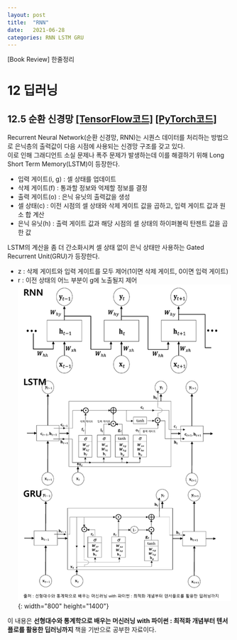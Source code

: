 ```yaml
---
layout: post
title:  "RNN"
date:   2021-06-28
categories: RNN LSTM GRU
---
```

[Book Review] 한줄정리

# 12 딥러닝

## 12.5 순환 신경망 [\[TensorFlow코드\]](https://github.com/mmminji/ML-DL-STUDY/blob/master/선형대수와%20통계학으로%20배우는%20머신러닝%20with%20파이썬/12.5.TensorFlowLSTM.py)  [\[PyTorch코드\]](https://github.com/mmminji/ML-DL-STUDY/blob/master/선형대수와%20통계학으로%20배우는%20머신러닝%20with%20파이썬/12.5.PyTorchGRU.py)
Recurrent Neural Network(순환 신경망, RNN)는 시퀀스 데이터를 처리하는 방법으로 은닉층의 출력값이 다음 시점에 사용되는 신경망 구조를 갖고 있다.  
이로 인해 그래디언트 소실 문제나 폭주 문제가 발생하는데 이를 해결하기 위해 Long Short Term Memory(LSTM)이 등장한다.
- 입력 게이트(i, g) : 셀 상태를 업데이트
- 삭제 게이트(f) : 통과할 정보와 억제할 정보를 결정
- 출력 게이트(o) : 은닉 유닛의 출력값을 생성
- 셀 상태(c) : 이전 시점의 셀 상태와 삭제 게이트 값을 곱하고, 입력 게이트 값과 원소 합 계산
- 은닉 유닛(h) : 출력 게이트 값과 해당 시점의 셀 상태의 하이퍼볼릭 탄젠트 값을 곱한 값  

LSTM의 계산을 좀 더 간소화시켜 셀 상태 없이 은닉 상태만 사용하는 Gated Recurrent Unit(GRU)가 등장한다.
- z : 삭제 게이트와 입력 게이트를 모두 제어(1이면 삭제 게이트, 0이면 입력 게이트)
- r : 이전 상태의 어느 부분이 g에 노출될지 제어  
![](https://github.com/mmminji/mmminji.github.io/blob/main/assets/post_pics/12.5-RNN.png?raw=true){: width="800" height="1400"}


이 내용은 **선형대수와 통계학으로 배우는 머신러닝 with 파이썬 : 최적화 개념부터 텐서플로를 활용한 딥러닝까지** 책을 기반으로 공부한 자료이다.
